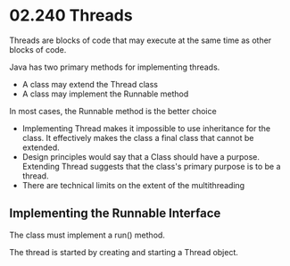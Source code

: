 # 02.240 Threads

Threads are blocks of code that may execute at the same time as other blocks of code.

Java has two primary methods for implementing threads.

* A class may extend the Thread class
* A class may implement the Runnable method

In most cases, the Runnable method is the better choice

- Implementing Thread makes it impossible to use inheritance for the class.  It effectively makes the class a final class that cannot be extended.
- Design principles would say that a Class should have a purpose.  Extending Thread suggests that the class's primary purpose is to be a thread.
- There are technical limits on the extent of the multithreading


## Implementing the Runnable Interface

The class must implement a run() method.

The thread is started by creating and starting a Thread object.

